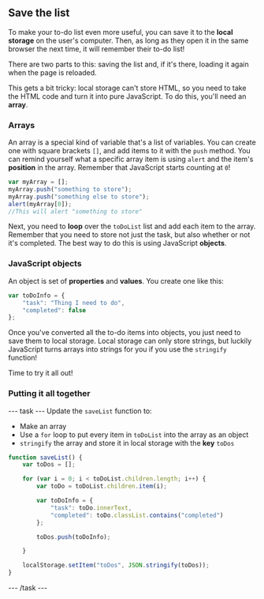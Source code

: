 ## Save the list
To make your to-do list even more useful, you can save it to the **local storage** on the user's computer. Then, as long as they open it in the same browser the next time, it will remember their to-do list!

There are two parts to this: saving the list and, if it's there, loading it again when the page is reloaded.

This gets a bit tricky: local storage can't store HTML, so you need to take the HTML code and turn it into pure JavaScript. To do this, you'll need an **array**.

### Arrays
An array is a special kind of variable that's a list of variables. You can create one with square brackets `[]`, and add items to it with the `push` method. You can remind yourself what a specific array item is using `alert` and the item's **position** in the array. Remember that JavaScript starts counting at `0`!

```JavaScript
var myArray = [];
myArray.push("something to store");
myArray.push("something else to store");
alert(myArray[0]);
//This will alert "something to store"
```

Next, you need to **loop** over the `toDoList` list and add each item to the array. Remember that you need to store not just the task, but also whether or not it's completed. The best way to do this is using JavaScript **objects**. 

### JavaScript objects
An object is set of **properties** and **values**. You create one like this:

```JavaScript
var toDoInfo = {
    "task": "Thing I need to do",
    "completed": false
};
```

Once you've converted all the to-do items into objects, you just need to save them to local storage. Local storage can only store strings, but luckily JavaScript turns arrays into strings for you if you use the `stringify` function!

Time to try it all out!

### Putting it all together
--- task ---
Update the `saveList` function to:
  - Make an array
  - Use a `for` loop to put every item in `toDoList` into the array as an object 
  - `stringify` the array and store it in local storage with the **key** `toDos`

```JavaScript
function saveList() {
    var toDos = [];

    for (var i = 0; i < toDoList.children.length; i++) {
        var toDo = toDoList.children.item(i);

        var toDoInfo = {
            "task": toDo.innerText,
            "completed": toDo.classList.contains("completed")
        };

        toDos.push(toDoInfo);

    }

    localStorage.setItem("toDos", JSON.stringify(toDos));
}
```
--- /task ---
